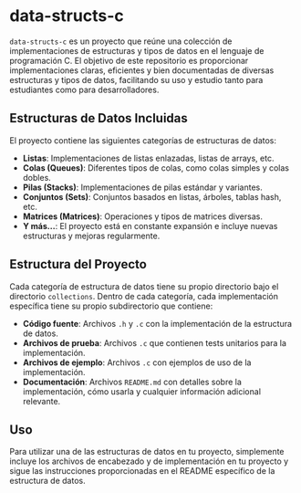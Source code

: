 # data-structs-c

`data-structs-c` es un proyecto que reúne una colección de implementaciones de estructuras y tipos de datos en el lenguaje de programación C. El objetivo de este repositorio es proporcionar implementaciones claras, eficientes y bien documentadas de diversas estructuras y tipos de datos, facilitando su uso y estudio tanto para estudiantes como para desarrolladores.

## Estructuras de Datos Incluidas

El proyecto contiene las siguientes categorías de estructuras de datos:

- **Listas**: Implementaciones de listas enlazadas, listas de arrays, etc.
- **Colas (Queues)**: Diferentes tipos de colas, como colas simples y colas dobles.
- **Pilas (Stacks)**: Implementaciones de pilas estándar y variantes.
- **Conjuntos (Sets)**: Conjuntos basados en listas, árboles, tablas hash, etc.
- **Matrices (Matrices)**: Operaciones y tipos de matrices diversas.
- **Y más...**: El proyecto está en constante expansión e incluye nuevas estructuras y mejoras regularmente.

## Estructura del Proyecto

Cada categoría de estructura de datos tiene su propio directorio bajo el directorio `collections`. Dentro de cada categoría, cada implementación específica tiene su propio subdirectorio que contiene:

- **Código fuente**: Archivos `.h` y `.c` con la implementación de la estructura de datos.
- **Archivos de prueba**: Archivos `.c` que contienen tests unitarios para la implementación.
- **Archivos de ejemplo**: Archivos `.c` con ejemplos de uso de la implementación.
- **Documentación**: Archivos `README.md` con detalles sobre la implementación, cómo usarla y cualquier información adicional relevante.

## Uso

Para utilizar una de las estructuras de datos en tu proyecto, simplemente incluye los archivos de encabezado y de implementación en tu proyecto y sigue las instrucciones proporcionadas en el README específico de la estructura de datos.
